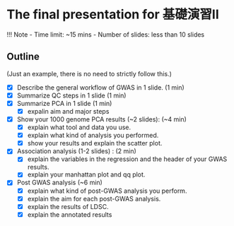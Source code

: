 
# The final presentation for 基礎演習II

!!! Note
    - Time limit: ~15 mins
    - Number of slides: less than 10 slides

## Outline 

(Just an example, there is no need to strictly follow this.)

- [x] Describe the general workflow of GWAS in 1 slide. (1 min)
- [x] Summarize QC steps in 1 slide (1 min)
- [x] Summarize PCA in 1 slide (1 min)
    - [x] expalin aim and major steps
- [x] Show your 1000 genome PCA results (~2 slides): (~4 min)
    - [x] explain what tool and data you use.
    - [x] explain what kind of analysis you performed.
    - [x] show your results and explain the scatter plot.
- [x] Association analysis (1-2 slides) : (2 min)
    - [x] explain the variables in the regression and the header of your GWAS results.
    - [x] explain your manhattan plot and qq plot.
- [x] Post GWAS analysis (~6 min)
    - [x] explain what kind of post-GWAS analysis you perform.
    - [x] explain the aim for each post-GWAS analysis.
    - [x] explain the results of LDSC.
    - [x] explain the annotated results
